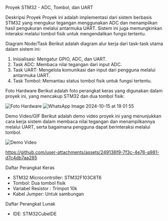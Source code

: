 Proyek STM32 - ADC, Tombol, dan UART

Deskripsi Proyek
Proyek ini adalah implementasi dari sistem berbasis STM32 yang mengukur tegangan menggunakan ADC dan menampilkan hasil pengukuran melalui antarmuka UART. Sistem ini juga memungkinkan interaksi melalui tombol fisik untuk mengendalikan fungsi tertentu.

Diagram Node/Task
Berikut adalah diagram alur kerja dari task-task utama dalam sistem ini:

1. Inisialisasi: Mengatur GPIO, ADC, dan UART.
2. Task ADC: Membaca nilai tegangan dari input ADC.
3. Task UART: Mengelola komunikasi dan input dari pengguna melalui antarmuka UART.
4. Task Tombol: Memantau status tombol fisik untuk fungsi tertentu.

Foto Hardware
Berikut adalah foto perangkat keras yang digunakan dalam proyek ini, yang mencakup STM32 dan dua tombol fisik:

![Foto Hardware](link_ke_foto_hardware)
![WhatsApp Image 2024-10-15 at 19 01 55](https://github.com/user-attachments/assets/699aa046-6a6a-4831-8c6d-24529735212c)

Demo Video/GIF
Berikut adalah demo video proyek ini yang menunjukkan cara kerja sistem dalam membaca nilai tegangan dan menampilkannya melalui UART, serta bagaimana pengguna dapat berinteraksi melalui tombol.

![Demo Video](link_ke_video)


https://github.com/user-attachments/assets/249136f9-7f3c-4e76-a981-d7c4db7aa285


Daftar Perangkat Keras
- STM32 Microcontroller: STM32F103C8T6
- Tombol: Dua tombol fisik
- Variabel Resistor : Trimpot 10k
- Kabel Jumper: Untuk sambungan

Daftar Perangkat Lunak
- IDE: STM32CubeIDE
